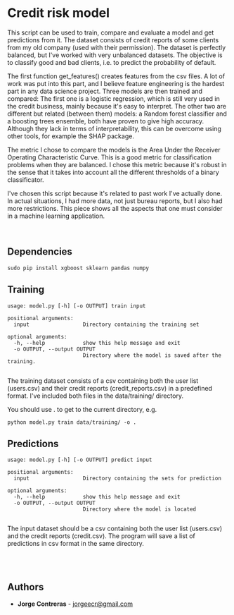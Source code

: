 # Credit risk model 

This script can be used to train, compare and evaluate a model and get predictions from it. 
The dataset consists of  credit reports of some clients from my old company (used with their permission). The dataset is perfectly balanced, but I've worked with very unbalanced datasets.
The objective is to classify good and bad clients, i.e. to predict the probability of default.

The first function get_features() creates features from the csv files. A lot of work was put into this part, and I believe feature engineering is the hardest part in any data science project. Three models are then trained and compared:
The first one is a logistic regression, which is still very used in the credit business, mainly because it's easy to interpret. The other two are different but related (between them) models: a Random forest classifier and a boosting trees ensemble, both have proven to give high accuracy. Although they lack in terms of interpretability, this can be overcome using other tools, for example the SHAP package.

The metric I chose to compare the models is the Area Under the Receiver Operating Characteristic Curve. This is a good metric for classification problems when they are balanced. I chose this metric because it's robust in the sense that it takes into account all the different thresholds of a binary classificator. 

I've chosen this script because it's related to past work I've actually done. In actual situations, I had more data, not just bureau reports, but I also had more restrictions. This piece shows all the aspects that one must consider in a machine learning application.

<br>

## Dependencies

```
sudo pip install xgboost sklearn pandas numpy
```

## Training
```
usage: model.py [-h] [-o OUTPUT] train input 

positional arguments:
  input                 Directory containing the training set

optional arguments:
  -h, --help            show this help message and exit
  -o OUTPUT, --output OUTPUT
                        Directory where the model is saved after the training.
 
```
The training dataset consists of a csv containing both the user list (users.csv) and their credit reports (credit_reports.csv) in a  predefined format. I've included both files in the data/training/ directory. 

You should use . to get to the current directory, e.g. 
```
python model.py train data/training/ -o .
```

## Predictions
```
usage: model.py [-h] [-o OUTPUT] predict input 

positional arguments:
  input                 Directory containing the sets for prediction

optional arguments:
  -h, --help            show this help message and exit
  -o OUTPUT, --output OUTPUT
                        Directory where the model is located
 
```
The input dataset should be a csv containing both the user list (users.csv) and the credit reports (credit.csv). The program will save a list of predictions in csv format in the same directory.

<br><br>
## Authors

* **Jorge Contreras** - jorgeecr@gmail.com
